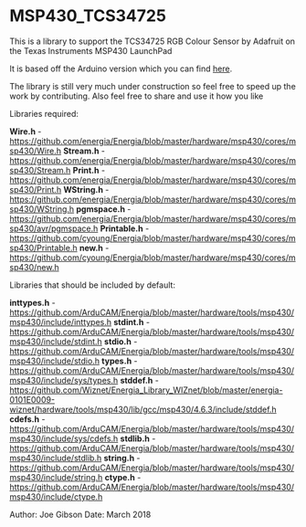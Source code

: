 # MSP430_TCS34725
This is a library to support the TCS34725 RGB Colour Sensor by Adafruit on the Texas Instruments MSP430 LaunchPad

It is based off the Arduino version which you can find [here](https://github.com/adafruit/Adafruit_TCS34725).

The library is still very much under construction so feel free to speed up the work by contributing. Also feel free to share and use it how you like

Libraries required:

**Wire.h** - https://github.com/energia/Energia/blob/master/hardware/msp430/cores/msp430/Wire.h
**Stream.h** - https://github.com/energia/Energia/blob/master/hardware/msp430/cores/msp430/Stream.h
**Print.h** - https://github.com/energia/Energia/blob/master/hardware/msp430/cores/msp430/Print.h
**WString.h** - https://github.com/energia/Energia/blob/master/hardware/msp430/cores/msp430/WString.h
**pgmspace.h** - https://github.com/energia/Energia/blob/master/hardware/msp430/cores/msp430/avr/pgmspace.h
**Printable.h** - https://github.com/cyoung/Energia/blob/master/hardware/msp430/cores/msp430/Printable.h
**new.h** - https://github.com/cyoung/Energia/blob/master/hardware/msp430/cores/msp430/new.h

Libraries that should be included by default:

**inttypes.h** - https://github.com/ArduCAM/Energia/blob/master/hardware/tools/msp430/msp430/include/inttypes.h
**stdint.h** - https://github.com/ArduCAM/Energia/blob/master/hardware/tools/msp430/msp430/include/stdint.h
**stdio.h** - https://github.com/ArduCAM/Energia/blob/master/hardware/tools/msp430/msp430/include/stdio.h
**types.h** - https://github.com/ArduCAM/Energia/blob/master/hardware/tools/msp430/msp430/include/sys/types.h
**stddef.h** - https://github.com/Wiznet/Energia_Library_WIZnet/blob/master/energia-0101E0009-wiznet/hardware/tools/msp430/lib/gcc/msp430/4.6.3/include/stddef.h
**cdefs.h** - https://github.com/ArduCAM/Energia/blob/master/hardware/tools/msp430/msp430/include/sys/cdefs.h
**stdlib.h** - https://github.com/ArduCAM/Energia/blob/master/hardware/tools/msp430/msp430/include/stdlib.h
**string.h** - https://github.com/ArduCAM/Energia/blob/master/hardware/tools/msp430/msp430/include/string.h
**ctype.h** - https://github.com/ArduCAM/Energia/blob/master/hardware/tools/msp430/msp430/include/ctype.h

Author: Joe Gibson
Date: March 2018
